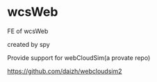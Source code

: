 # wcsWeb
FE of wcsWeb

created by spy

Provide support for webCloudSim(a provate repo)

https://github.com/daizh/webcloudsim2

